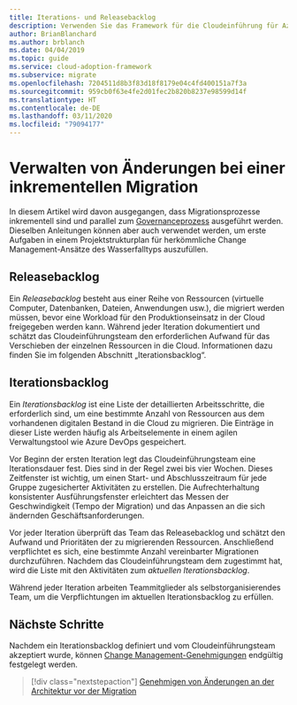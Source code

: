 ```yaml
---
title: Iterations- und Releasebacklog
description: Verwenden Sie das Framework für die Cloudeinführung für Azure, um zu erfahren, wie Sie ein Iterations- und Releasebacklog zum Organisieren Ihrer Aufgaben erstellen.
author: BrianBlanchard
ms.author: brblanch
ms.date: 04/04/2019
ms.topic: guide
ms.service: cloud-adoption-framework
ms.subservice: migrate
ms.openlocfilehash: 7204511d8b3f83d18f8179e04c4fd400151a7f3a
ms.sourcegitcommit: 959cb0f63e4fe2d01fec2b820b8237e98599d14f
ms.translationtype: HT
ms.contentlocale: de-DE
ms.lasthandoff: 03/11/2020
ms.locfileid: "79094177"
---
```

# <a name="manage-change-in-an-incremental-migration-effort"></a>Verwalten von Änderungen bei einer inkrementellen Migration

In diesem Artikel wird davon ausgegangen, dass Migrationsprozesse inkrementell sind und parallel zum [Governanceprozess](../../../govern/index.md) ausgeführt werden. Dieselben Anleitungen können aber auch verwendet werden, um erste Aufgaben in einem Projektstrukturplan für herkömmliche Change Management-Ansätze des Wasserfalltyps auszufüllen.

## <a name="release-backlog"></a>Releasebacklog

Ein *Releasebacklog* besteht aus einer Reihe von Ressourcen (virtuelle Computer, Datenbanken, Dateien, Anwendungen usw.), die migriert werden müssen, bevor eine Workload für den Produktionseinsatz in der Cloud freigegeben werden kann. Während jeder Iteration dokumentiert und schätzt das Cloudeinführungsteam den erforderlichen Aufwand für das Verschieben der einzelnen Ressourcen in die Cloud. Informationen dazu finden Sie im folgenden Abschnitt „Iterationsbacklog“.

## <a name="iteration-backlog"></a>Iterationsbacklog

Ein *Iterationsbacklog* ist eine Liste der detaillierten Arbeitsschritte, die erforderlich sind, um eine bestimmte Anzahl von Ressourcen aus dem vorhandenen digitalen Bestand in die Cloud zu migrieren. Die Einträge in dieser Liste werden häufig als Arbeitselemente in einem agilen Verwaltungstool wie Azure DevOps gespeichert.

Vor Beginn der ersten Iteration legt das Cloudeinführungsteam eine Iterationsdauer fest. Dies sind in der Regel zwei bis vier Wochen. Dieses Zeitfenster ist wichtig, um einen Start- und Abschlusszeitraum für jede Gruppe zugesicherter Aktivitäten zu erstellen. Die Aufrechterhaltung konsistenter Ausführungsfenster erleichtert das Messen der Geschwindigkeit (Tempo der Migration) und das Anpassen an die sich ändernden Geschäftsanforderungen.

Vor jeder Iteration überprüft das Team das Releasebacklog und schätzt den Aufwand und Prioritäten der zu migrierenden Ressourcen. Anschließend verpflichtet es sich, eine bestimmte Anzahl vereinbarter Migrationen durchzuführen. Nachdem das Cloudeinführungsteam dem zugestimmt hat, wird die Liste mit den Aktivitäten zum *aktuellen Iterationsbacklog*.

Während jeder Iteration arbeiten Teammitglieder als selbstorganisierendes Team, um die Verpflichtungen im aktuellen Iterationsbacklog zu erfüllen.

## <a name="next-steps"></a>Nächste Schritte

Nachdem ein Iterationsbacklog definiert und vom Cloudeinführungsteam akzeptiert wurde, können [Change Management-Genehmigungen](./approve.md) endgültig festgelegt werden.

> [!div class="nextstepaction"]
> [Genehmigen von Änderungen an der Architektur vor der Migration](./approve.md)
